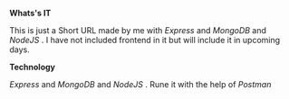 **Whats's IT**

This is just a Short URL made by me with *Express* and *MongoDB* and *NodeJS* . I have not included frontend in it but will include it in upcoming days.

**Technology**

*Express* and *MongoDB* and *NodeJS* . Rune it with the help of *Postman*
